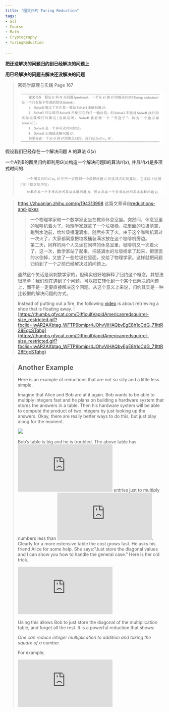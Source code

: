 ```yaml
---
title: "图灵归约 Turing Reduction"
tags:
- all
- Course
- Math
- Cryptography
- TuringReduction

---
```


**把还没解决的问题归约到已经解决的问题上**

**用已经解决的问题去解决还没解决的问题**

> 密码学原理与实践 Page 167
>
> ![](notes/2021/2021.6/assets/img_2022-10-15-3.png)

假设我们已经存在一个解决问题 A 的算法 $G(x)$

一个A到B的图灵归约即利用$G(x)$构造一个解决问题B的算法$H(x)$, 并且$H(x)$是多项式时间的.

> ![](notes/2021/2021.6/assets/img_2022-10-15-4.png)

> <https://zhuanlan.zhihu.com/p/194313998>
> 这篇文章译自[reductions-and-jokes](https://rjlipton.wpcomstaging.com/2020/02/28/reductions-and-jokes/)
>
> > 一个物理学家和一个数学家正坐在教师休息室里。突然间，休息室里的咖啡机着火了。物理学家就拿了一个垃圾桶，把里面的垃圾清空，跑到水池前，给垃圾桶灌满水，随后扑灭了火。由于这个咖啡机着过一次火了，大家都同意把垃圾桶装满水放在这个咖啡机旁边。  
> > 第二天，同样的两个人又坐在同样的休息室里，咖啡机又一次着火了。这一次，数学家站了起来，把装满水的垃圾桶拿了起来，把里面的水倒掉，又放了一些垃圾在里面，交给了物理学家。这样就把问题归约到了一个之前已经解决过的问题上。
>
> 虽然这个笑话是讽刺数学家的，但确实很好地解释了归约这个概念。其想法很简单：我们现在遇到了个问题，可以把它转化到一个某个已解决的问题上，而不是一定要直接解决这个问题。从这个意义上来说，归约其实是一种比较懒的解决问题的方式。
>
> Instead of putting out a fire, the following [video](https://thumbs.gfycat.com/DifficultVapidAmericanredsquirrel-size_restricted.gif?fbclid=IwAR2AXbtag_WFTP9bmipr4JOhvViHAQbvEgE8h1oCdG_71IttR28EgcSTqhg) is about retrieving a shoe that is floating away.
> ![https://thumbs.gfycat.com/DifficultVapidAmericanredsquirrel-size_restricted.gif?fbclid=IwAR2AXbtag_WFTP9bmipr4JOhvViHAQbvEgE8h1oCdG_71IttR28EgcSTqhg](https://thumbs.gfycat.com/DifficultVapidAmericanredsquirrel-size_restricted.gif?fbclid=IwAR2AXbtag_WFTP9bmipr4JOhvViHAQbvEgE8h1oCdG_71IttR28EgcSTqhg)

> ## Another Example
>
> Here is an example of reductions that are not so silly and a little less simple.
>
> Imagine that Alice and Bob are at it again. Bob wants to be able to multiply integers fast and he plans on building a hardware system that stores the answers in a table. Then his hardware system will be able to compute the product of two integers by just looking up the answers. Okay, there are really better ways to do this, but just play along for the moment.
>
> [![](https://i0.wp.com/rjlipton.wpcomstaging.com/wp-content/uploads/2020/02/tables2.jpg?resize=200%2C200&ssl=1)](https://i0.wp.com/rjlipton.wpcomstaging.com/wp-content/uploads/2020/02/tables2.jpg?ssl=1)
>
> Bob’s table is big and he is troubled. The above table has ![{100}](https://s0.wp.com/latex.php?latex=%7B100%7D&bg=ffffff&fg=000000&s=0&c=20201002) entries just to multiply numbers less than ![{10}](https://s0.wp.com/latex.php?latex=%7B10%7D&bg=ffffff&fg=000000&s=0&c=20201002). Clearly for a more extensive table the cost grows fast. He asks his friend Alice for some help. She says:”Just store the diagonal values and I can show you how to handle the general case.” Here is her old trick.
>
> ![\displaystyle  a \times b = \frac{\left(\left(a + b\right)^{2} - a^{2} - b^{2}\right)}{2}. ](https://s0.wp.com/latex.php?latex=%5Cdisplaystyle++a+%5Ctimes+b+%3D+%5Cfrac%7B%5Cleft%28%5Cleft%28a+%2B+b%5Cright%29%5E%7B2%7D+-+a%5E%7B2%7D+-+b%5E%7B2%7D%5Cright%29%7D%7B2%7D.+&bg=ffffff&fg=000000&s=0&c=20201002)
>
> Using this allows Bob to just store the diagonal of the multiplication table, and forget all the rest. It is a powerful reduction that shows:
>
> _One can reduce integer multiplication to addition and taking the square of a number._
>
> For example,
>
> ![\displaystyle  \begin{array}{rcl}        37 \times 15 &=& ( 52^{2} - 37^{2} - 15^{2} )/2 \\              &=& (2704 - 1369 - 225)/2 \\            &=& 555. \end{array} ](https://s0.wp.com/latex.php?latex=%5Cdisplaystyle++%5Cbegin%7Barray%7D%7Brcl%7D++++++++37+%5Ctimes+15+%26%3D%26+%28+52%5E%7B2%7D+-+37%5E%7B2%7D+-+15%5E%7B2%7D+%29%2F2+%5C%5C++++++++++++++%26%3D%26+%282704+-+1369+-+225%29%2F2+%5C%5C++++++++++++%26%3D%26+555.+%5Cend%7Barray%7D+&bg=ffffff&fg=000000&s=0&c=20201002)
